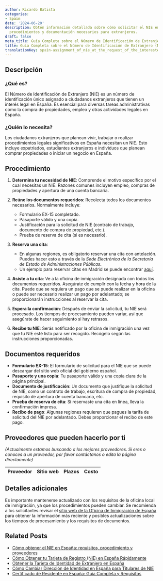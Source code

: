 ```yaml
---
author: Ricardo Batista
categories:
- Spain
date: '2024-06-20'
description: Obtén información detallada sobre cómo solicitar el NIE en España. Requisitos,
  procedimientos y documentación necesarios para extranjeros.
draft: false
meta_title: Guía Completa sobre el Número de Identificación de Extranjero (NIE)
title: Guía Completa sobre el Número de Identificación de Extranjero (NIE)
translationKey: spain-assignment_of_nie_at_the_request_of_the_interested_party
---
```



## Descripción
### ¿Qué es?
El Número de Identificación de Extranjero (NIE) es un número de identificación único asignado a ciudadanos extranjeros que tienen un interés legal en España. Es esencial para diversas tareas administrativas como la compra de propiedades, empleo y otras actividades legales en España.

### ¿Quién lo necesita?
Los ciudadanos extranjeros que planean vivir, trabajar o realizar procedimientos legales significativos en España necesitan un NIE. Esto incluye expatriados, estudiantes extranjeros e individuos que planean comprar propiedades o iniciar un negocio en España.

## Procedimiento
1. **Determina tu necesidad de NIE**: Comprende el motivo específico por el cual necesitas un NIE. Razones comunes incluyen empleo, compras de propiedades y apertura de una cuenta bancaria.

2. **Reúne los documentos requeridos**: Recolecta todos los documentos necesarios. Normalmente incluye:
   - Formulario EX-15 completado.
   - Pasaporte válido y una copia.
   - Justificación para la solicitud de NIE (contrato de trabajo, documento de compra de propiedad, etc.).
   - Prueba de reserva de cita (si es necesario).

3. **Reserva una cita**:
   - En algunas regiones, es obligatorio reservar una cita con antelación. Puedes hacer esto a través de la *Sede Electrónica de la Secretaría de Estado de Administraciones Públicas*.
   - Un ejemplo para reservar citas en Madrid se puede encontrar [aquí](https://sede.administracionespublicas.gob.es/).

4. **Asiste a tu cita**: Ve a la oficina de inmigración designada con todos los documentos requeridos. Asegúrate de cumplir con la fecha y hora de la cita. Puede que se requiera un pago que se puede realizar en la oficina o puede ser necesario realizar un pago por adelantado; se proporcionarán instrucciones al reservar la cita.

5. **Espera la confirmación**: Después de enviar la solicitud, tu NIE será procesado. Los tiempos de procesamiento pueden variar, así que asegúrate de hacer seguimiento si hay retrasos.

6. **Recibe tu NIE**: Serás notificado por la oficina de inmigración una vez que tu NIE esté listo para ser recogido. Recógelo según las instrucciones proporcionadas.

## Documentos requeridos
- **Formulario EX-15**: El formulario de solicitud para el NIE que se puede descargar del sitio web oficial del gobierno español.
- **Pasaporte y una copia**: Tu pasaporte válido y una copia clara de la página principal.
- **Documento de justificación**: Un documento que justifique la solicitud de NIE, como un contrato de trabajo, escritura de compra de propiedad, requisito de apertura de cuenta bancaria, etc.
- **Prueba de reserva de cita**: Si reservaste una cita en línea, lleva la confirmación impresa.
- **Recibo de pago**: Algunas regiones requieren que pagues la tarifa de solicitud del NIE por adelantado. Debes proporcionar el recibo de este pago.

## Proveedores que pueden hacerlo por ti
_(Actualmente estamos buscando a los mejores proveedores. Si eres o conoces a un proveedor, por favor contáctanos o edita la página directamente)_

| Proveedor        |     Sitio web     |     Plazos    |       Costo      |
| :-------------: | :-------------: |  :-------------: | :-------------: |

## Detalles adicionales
Es importante mantenerse actualizado con los requisitos de la oficina local de inmigración, ya que los procedimientos pueden cambiar. Se recomienda a los solicitantes revisar el [sitio web de la Oficina de Inmigración de España](https://sede.administracionespublicas.gob.es) para obtener la información más reciente y posibles actualizaciones sobre los tiempos de procesamiento y los requisitos de documentos.

## Related Posts

- [Cómo obtener el NIE en España: requisitos, procedimiento y proveedores](https://tramitit.com/es/guides/spain/solicitud_de_nie/)
- [Cómo Obtener tu Tarjeta de Registro (NIE) en España Rápidamente](https://tramitit.com/es/guides/spain/c%C3%A9dula_de_inscripci%C3%B3n/)
- [Obtener la Tarjeta de Identidad de Extranjero en España](https://tramitit.com/es/guides/spain/solicitud_de_la_tarjeta_de_estudiante/)
- [Cómo Cambiar Dirección de Identidad en España para Titulares de NIE](https://tramitit.com/es/guides/spain/cambio_de_domicilio_en_el_dni/)
- [Certificado de Residente en España: Guía Completa y Requisitos](https://tramitit.com/es/guides/spain/certificado_de_residente/)